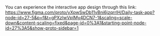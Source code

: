 You can experience the interactive app design through this link:
https://www.figma.com/proto/yXpwSwDb11vBni6jzqrrlH/Daily-task-app?node-id=27-5&p=f&t=gPXzIwVpIMy4DCN7-1&scaling=scale-down&content-scaling=fixed&page-id=0%3A1&starting-point-node-id=27%3A5&show-proto-sidebar=1
